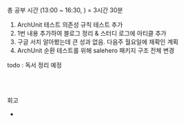 총 공부 시간 (13:00 ~ 16:30, ) = 3시간 30분

1. ArchUnit 테스트 의존성 규칙 테스트 추가
2. 1번 내용 추가하여 블로그 정리 & 스터디 로그에 아티클 추가
3. 구글 서치 알아봤는데 큰 성과 없음. 다음주 월요일에 재확인 계획
4. ArchUnit 순환 테스트를 위해 salehero 패키지 구조 전체 변경

todo : 독서 정리 예정

<br />
<br />

회고

-
